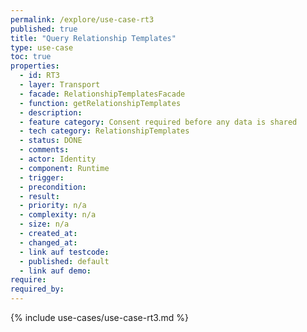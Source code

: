 ```yaml
---
permalink: /explore/use-case-rt3
published: true
title: "Query Relationship Templates"
type: use-case
toc: true
properties:
  - id: RT3
  - layer: Transport
  - facade: RelationshipTemplatesFacade
  - function: getRelationshipTemplates
  - description:
  - feature category: Consent required before any data is shared
  - tech category: RelationshipTemplates
  - status: DONE
  - comments:
  - actor: Identity
  - component: Runtime
  - trigger:
  - precondition:
  - result:
  - priority: n/a
  - complexity: n/a
  - size: n/a
  - created_at:
  - changed_at:
  - link auf testcode:
  - published: default
  - link auf demo:
require:
required_by:
---
```


{% include use-cases/use-case-rt3.md %}
